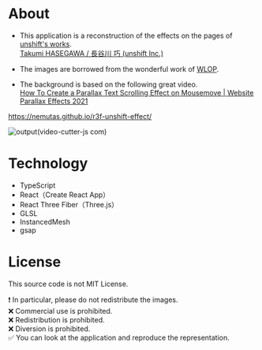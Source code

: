 # About

- This application is a reconstruction of the effects on the pages of [unshift's works](https://unshift.jp/works#aimessenger).<br>
  [Takumi HASEGAWA / 長谷川 巧 (unshift Inc.)](https://twitter.com/_unshift)<br>

- The images are borrowed from the wonderful work of [WLOP](https://twitter.com/wlopwangling).<br>

- The background is based on the following great video.<br>
  [How To Create a Parallax Text Scrolling Effect on Mousemove | Website Parallax Effects 2021](https://www.youtube.com/watch?v=ADAmKlVs25w)

https://nemutas.github.io/r3f-unshift-effect/

![output(video-cutter-js com)](https://user-images.githubusercontent.com/46724121/155994758-22d51f55-4f8e-4665-b910-5392857e656f.gif)

# Technology

- TypeScript
- React（Create React App）
- React Three Fiber（Three.js）
- GLSL
- InstancedMesh
- gsap

# License

This source code is not MIT License.

❗ In particular, please do not redistribute the images.<br>
❌ Commercial use is prohibited.<br>
❌ Redistribution is prohibited.<br>
❌ Diversion is prohibited.<br>
✅ You can look at the application and reproduce the representation.
